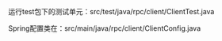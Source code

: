 运行test包下的测试单元：src/test/java/rpc/client/ClientTest.java

Spring配置类在：src/main/java/rpc/client/ClientConfig.java